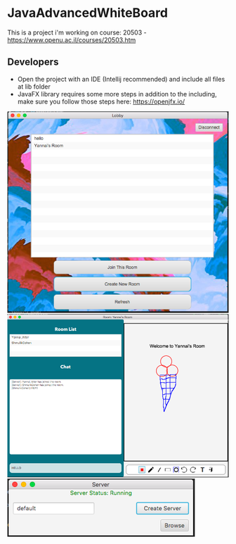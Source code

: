 # JavaAdvancedWhiteBoard
This is a project i'm working on course: 20503 - https://www.openu.ac.il/courses/20503.htm

## Developers
  * Open the project with an IDE (Intellij recommended) and include all files at lib folder
  * JavaFX library requires some more steps in addition to the including, make sure you follow those steps here:
  https://openjfx.io/
  
![alt text](https://github.com/YannaiAlter/JavaAdvancedWhiteBoard/blob/master/guides/images/lobby.png)
![alt text](https://github.com/YannaiAlter/JavaAdvancedWhiteBoard/blob/master/guides/images/chat_room.png)
![alt text](https://github.com/YannaiAlter/JavaAdvancedWhiteBoard/blob/master/guides/images/server_running.png)
